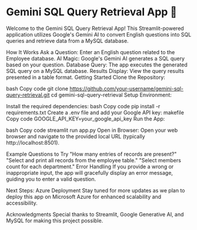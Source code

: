 # Gemini SQL Query Retrieval App 🚀
Welcome to the Gemini SQL Query Retrieval App! This Streamlit-powered application utilizes Google's Gemini AI to convert English questions into SQL queries and retrieve data from a MySQL database.

How It Works
Ask a Question: Enter an English question related to the Employee database.
AI Magic: Google's Gemini AI generates a SQL query based on your question.
Database Query: The app executes the generated SQL query on a MySQL database.
Results Display: View the query results presented in a table format.
Getting Started
Clone the Repository:

bash
Copy code
git clone https://github.com/your-username/gemini-sql-query-retrieval.git
cd gemini-sql-query-retrieval
Setup Environment:

Install the required dependencies:
bash
Copy code
pip install -r requirements.txt
Create a .env file and add your Google API key:
makefile
Copy code
GOOGLE_API_KEY=your_google_api_key
Run the App:

bash
Copy code
streamlit run app.py
Open in Browser:
Open your web browser and navigate to the provided local URL (typically http://localhost:8501).

Example Questions to Try
"How many entries of records are present?"
"Select and print all records from the employee table."
"Select members count for each department."
Error Handling
If you provide a wrong or inappropriate input, the app will gracefully display an error message, guiding you to enter a valid question.

Next Steps: Azure Deployment
Stay tuned for more updates as we plan to deploy this app on Microsoft Azure for enhanced scalability and accessibility.

Acknowledgments
Special thanks to Streamlit, Google Generative AI, and MySQL for making this project possible.
